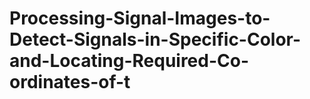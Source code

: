 # Processing-Signal-Images-to-Detect-Signals-in-Specific-Color-and-Locating-Required-Co-ordinates-of-t